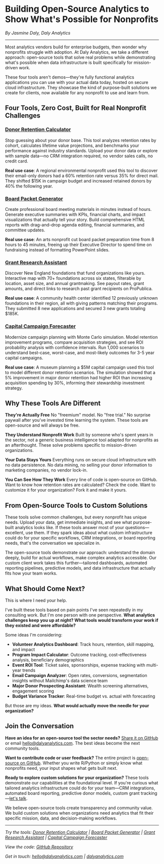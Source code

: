 # Building Open-Source Analytics to Show What's Possible for Nonprofits

*By Jasmine Daly, Daly Analytics*

---

Most analytics vendors build for enterprise budgets, then wonder why nonprofits struggle with adoption. At Daly Analytics, we take a different approach: open-source tools that solve real problems while demonstrating what's possible when data infrastructure is built specifically for mission-driven work.

These four tools aren't demos—they're fully functional analytics applications you can use with your actual data today, hosted on secure cloud infrastructure. They showcase the kind of purpose-built solutions we create for clients, now available for any nonprofit to use and learn from.

## Four Tools, Zero Cost, Built for Real Nonprofit Challenges

### [Donor Retention Calculator](https://dalyanalytics.shinyapps.io/donor-retention-calculator/)
Stop guessing about your donor base. This tool analyzes retention rates by cohort, calculates lifetime value projections, and benchmarks your performance against industry standards. Upload your donor data or explore with sample data—no CRM integration required, no vendor sales calls, no credit card.

**Real use case**: A regional environmental nonprofit used this tool to discover their email-only donors had a 60% retention rate versus 35% for direct mail. They shifted $15K in campaign budget and increased retained donors by 40% the following year.

### [Board Packet Generator](https://dalyanalytics.shinyapps.io/board-packet-generator/)
Create professional board meeting materials in minutes instead of hours. Generate executive summaries with KPIs, financial charts, and impact visualizations that actually tell your story. Build comprehensive HTML reports with drag-and-drop agenda editing, financial summaries, and committee updates.

**Real use case**: An arts nonprofit cut board packet preparation time from 8 hours to 45 minutes, freeing up their Executive Director to spend time on fundraising instead of formatting PowerPoint slides.

### [Grant Research Assistant](https://dalyanalytics.shinyapps.io/grant-research-assistant/)
Discover New England foundations that fund organizations like yours. Interactive map with 70+ foundations across six states, filterable by location, asset size, and annual grantmaking. See payout rates, grant amounts, and direct links to research past grant recipients on ProPublica.

**Real use case**: A community health center identified 12 previously unknown foundations in their region, all with giving patterns matching their programs. They submitted 8 new applications and secured 3 new grants totaling $185K.

### [Capital Campaign Forecaster](https://dalyanalytics.shinyapps.io/capital-campaign-forecaster/)
Modernize campaign planning with Monte Carlo simulation. Model retention improvement programs, compare acquisition strategies, and see ROI probability analysis with confidence intervals. Run 1,000 scenarios to understand best-case, worst-case, and most-likely outcomes for 3-5 year capital campaigns.

**Real use case**: A museum planning a $5M capital campaign used this tool to model different donor retention scenarios. The simulation showed that a 5% improvement in major donor retention had higher ROI than increasing acquisition spending by 30%, informing their stewardship investment strategy.

## Why These Tools Are Different

**They're Actually Free**
No "freemium" model. No "free trial." No surprise paywall after you've invested time learning the system. These tools are open-source and will always be free.

**They Understand Nonprofit Work**
Built by someone who's spent years in the sector, not a generic business intelligence tool adapted for nonprofits as an afterthought. These solve problems specific to mission-driven organizations.

**Your Data Stays Yours**
Everything runs on secure cloud infrastructure with no data persistence. No data mining, no selling your donor information to marketing companies, no vendor lock-in.

**You Can See How They Work**
Every line of code is open-source on GitHub. Want to know how retention rates are calculated? Check the code. Want to customize it for your organization? Fork it and make it yours.

## From Open-Source Tools to Custom Solutions

These tools solve common challenges, but every nonprofit has unique needs. Upload your data, get immediate insights, and see what purpose-built analytics looks like. If these tools answer most of your questions—excellent, use them. If they spark ideas about what custom infrastructure could do for your specific workflows, CRM integrations, or board reporting needs, that's the conversation we specialize in.

The open-source tools demonstrate our approach: understand the domain deeply, build for actual workflows, make complex analytics accessible. Our custom client work takes this further—tailored dashboards, automated reporting pipelines, predictive models, and data infrastructure that actually fits how your team works.

## What Should Come Next?

This is where I need your help.

I've built these tools based on pain points I've seen repeatedly in my consulting work. But I'm one person with one perspective. **What analytics challenges keep you up at night? What tools would transform your work if they existed and were affordable?**

Some ideas I'm considering:
- **Volunteer Analytics Dashboard**: Track hours, retention, skill mapping, and impact
- **Program Impact Calculator**: Outcome tracking, cost-effectiveness analysis, beneficiary demographics
- **Event ROI Tool**: Ticket sales, sponsorships, expense tracking with multi-year trends
- **Email Campaign Analyzer**: Open rates, conversions, segmentation insights without Mailchimp's data science team
- **Major Donor Prospecting Assistant**: Wealth screening alternatives, engagement scoring
- **Budget Variance Tracker**: Real-time budget vs. actual with forecasting

But those are my ideas. **What would actually move the needle for your organization?**

## Join the Conversation

**Have an idea for an open-source tool the sector needs?**
[Share it on GitHub](https://github.com/dalyanalytics/nonprofit-analytics-tools/issues) or email hello@dalyanalytics.com. The best ideas become the next community tools.

**Want to contribute code or user feedback?**
The entire project is [open-source on GitHub](https://github.com/dalyanalytics/nonprofit-analytics-tools). Whether you write R/Python or simply know what nonprofits need, your input shapes what gets built next.

**Ready to explore custom solutions for your organization?**
These tools demonstrate our capabilities at the foundational level. If you're curious what tailored analytics infrastructure could do for your team—CRM integrations, automated board reporting, predictive donor models, custom grant tracking—[let's talk](https://www.dalyanalytics.com/contact).

We believe open-source tools create transparency and community value. We build custom solutions when organizations need analytics that fit their specific mission, data, and decision-making workflows.

---

*Try the tools: [Donor Retention Calculator](https://dalyanalytics.shinyapps.io/donor-retention-calculator/) | [Board Packet Generator](https://dalyanalytics.shinyapps.io/board-packet-generator/) | [Grant Research Assistant](https://dalyanalytics.shinyapps.io/grant-research-assistant/) | [Capital Campaign Forecaster](https://dalyanalytics.shinyapps.io/capital-campaign-forecaster/)*

*View the code: [GitHub Repository](https://github.com/dalyanalytics/nonprofit-analytics-tools)*

*Get in touch: hello@dalyanalytics.com | [dalyanalytics.com](https://www.dalyanalytics.com)*
